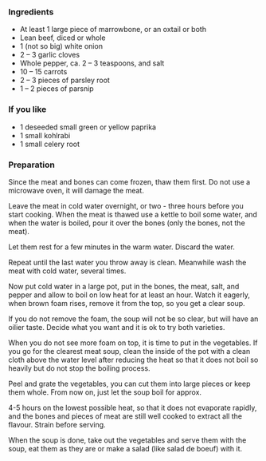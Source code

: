 
### Ingredients
- At least 1 large piece of marrowbone, or an oxtail or both
- Lean beef, diced or whole
- 1 (not so big) white onion
- 2 – 3 garlic cloves
- Whole pepper, ca. 2 – 3 teaspoons, and salt
- 10 – 15 carrots
- 2 – 3 pieces of parsley root
- 1 – 2 pieces of parsnip

### If you like
- 1 deseeded small green or yellow paprika
- 1 small kohlrabi
- 1 small celery root

### Preparation
Since the meat and bones can come frozen, thaw them first. Do not use a microwave oven, it will damage the meat.

 Leave the meat in cold water overnight, or two - three hours before you start cooking. When the meat is thawed use a kettle to boil some water, and when the water is boiled, pour it over the bones (only the bones, not the meat).

 Let them rest for a few minutes in the warm water. Discard the water.

 Repeat until the last water you throw away is clean. Meanwhile wash the meat with cold water, several times.

 Now put cold water in a large pot, put in the bones, the meat, salt, and pepper and allow to boil on low heat for at least an hour. Watch it eagerly, when brown foam rises, remove it from the top, so you get a clear soup.

 If you do not remove the foam, the soup will not be so clear, but will have an oilier taste. Decide what you want and it is ok to try both varieties.

 When you do not see more foam on top, it is time to put in the vegetables. If you go for the clearest meat soup, clean the inside of the pot with a clean cloth above the water level after reducing the heat so that it does not boil so heavily but do not stop the boiling process.

 Peel and grate the vegetables, you can cut them into large pieces or keep them whole. From now on, just let the soup boil for approx.

 4-5 hours on the lowest possible heat, so that it does not evaporate rapidly, and the bones and pieces of meat are still well cooked to extract all the flavour. Strain before serving.

 When the soup is done, take out the vegetables and serve them with the soup, eat them as they are or make a salad (like salad de boeuf) with it.  